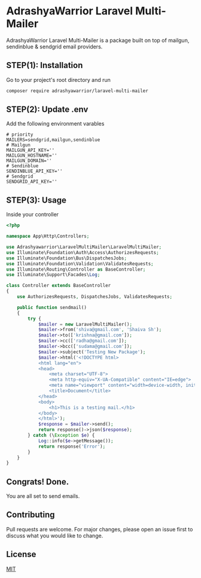 # AdrashyaWarrior Laravel Multi-Mailer

AdrashyaWarrior Laravel Multi-Mailer is a package built on top of mailgun, sendinblue & sendgrid email providers.

## STEP(1): Installation

Go to your project's root directory and run

```bash
composer require adrashyawarrior/laravel-multi-mailer
```

## STEP(2): Update .env
Add the following environment varables
```env
# priority
MAILERS=sendgrid,mailgun,sendinblue
# Mailgun
MAILGUN_API_KEY=''
MAILGUN_HOSTNAME=''
MAILGUN_DOMAIN=''
# Sendinblue
SENDINBLUE_API_KEY=''
# Sendgrid
SENDGRID_API_KEY=''
```

## STEP(3): Usage
Inside your controller

```php
<?php

namespace App\Http\Controllers;

use Adrashyawarrior\LaravelMultiMailer\LaravelMultiMailer;
use Illuminate\Foundation\Auth\Access\AuthorizesRequests;
use Illuminate\Foundation\Bus\DispatchesJobs;
use Illuminate\Foundation\Validation\ValidatesRequests;
use Illuminate\Routing\Controller as BaseController;
use Illuminate\Support\Facades\Log;

class Controller extends BaseController
{
    use AuthorizesRequests, DispatchesJobs, ValidatesRequests;

    public function sendmail()
    {
        try {
            $mailer = new LaravelMultiMailer();
            $mailer->from('shiva@gmail.com', 'Shaiva Sh');
            $mailer->to(['krishna@gmail.com']);
            $mailer->cc(['radha@gmail.com']);
            $mailer->bcc(['sudama@gmail.com']);
            $mailer->subject('Testing New Package');
            $mailer->html('<!DOCTYPE html>
            <html lang="en">
            <head>
                <meta charset="UTF-8">
                <meta http-equiv="X-UA-Compatible" content="IE=edge">
                <meta name="viewport" content="width=device-width, initial-scale=1.0">
                <title>Document</title>
            </head>
            <body>
                <h1>This is a testing mail.</h1>
            </body>
            </html>');
            $response = $mailer->send();
            return response()->json($response);
        } catch (\Exception $e) {
            Log::info($e->getMessage());
            return response('Error');
        }
    }
}

```

## Congrats! Done.
You are all set to send emails.

## Contributing

Pull requests are welcome. For major changes, please open an issue first
to discuss what you would like to change.

## License

[MIT](https://choosealicense.com/licenses/mit/)

